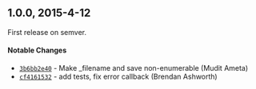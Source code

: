 ## 1.0.0, 2015-4-12
First release on semver.

#### Notable Changes
- [`3b6bb2e40`](https://github.com/brendanashworth/flatfile/commit/3b6bb2e40dc4d000af1e7385206fa18db3cc7590) - Make _filename and save non-enumerable (Mudit Ameta)
- [`cf4161532`](https://github.com/brendanashworth/flatfile/commit/cf4161532d7f7ce49982823e60565452a41fe77e) - add tests, fix error callback (Brendan Ashworth)